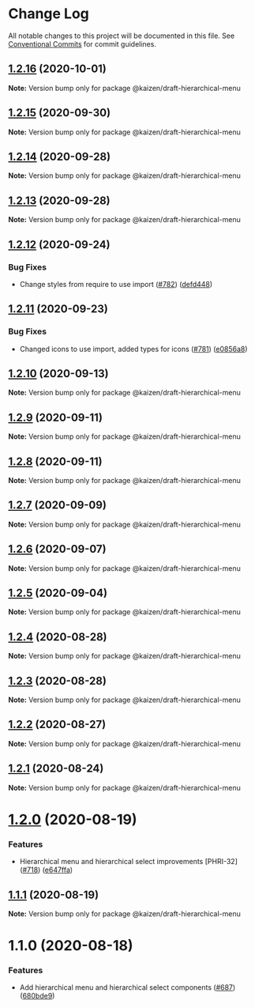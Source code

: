 # Change Log

All notable changes to this project will be documented in this file.
See [Conventional Commits](https://conventionalcommits.org) for commit guidelines.

## [1.2.16](https://github.com/cultureamp/kaizen-design-system/compare/@kaizen/draft-hierarchical-menu@1.2.15...@kaizen/draft-hierarchical-menu@1.2.16) (2020-10-01)

**Note:** Version bump only for package @kaizen/draft-hierarchical-menu





## [1.2.15](https://github.com/cultureamp/kaizen-design-system/compare/@kaizen/draft-hierarchical-menu@1.2.14...@kaizen/draft-hierarchical-menu@1.2.15) (2020-09-30)

**Note:** Version bump only for package @kaizen/draft-hierarchical-menu





## [1.2.14](https://github.com/cultureamp/kaizen-design-system/compare/@kaizen/draft-hierarchical-menu@1.2.13...@kaizen/draft-hierarchical-menu@1.2.14) (2020-09-28)

**Note:** Version bump only for package @kaizen/draft-hierarchical-menu





## [1.2.13](https://github.com/cultureamp/kaizen-design-system/compare/@kaizen/draft-hierarchical-menu@1.2.12...@kaizen/draft-hierarchical-menu@1.2.13) (2020-09-28)

**Note:** Version bump only for package @kaizen/draft-hierarchical-menu





## [1.2.12](https://github.com/cultureamp/kaizen-design-system/compare/@kaizen/draft-hierarchical-menu@1.2.11...@kaizen/draft-hierarchical-menu@1.2.12) (2020-09-24)


### Bug Fixes

* Change styles from require to use import ([#782](https://github.com/cultureamp/kaizen-design-system/issues/782)) ([defd448](https://github.com/cultureamp/kaizen-design-system/commit/defd4483faa3459d9af48e272c63656798008a28))





## [1.2.11](https://github.com/cultureamp/kaizen-design-system/compare/@kaizen/draft-hierarchical-menu@1.2.10...@kaizen/draft-hierarchical-menu@1.2.11) (2020-09-23)


### Bug Fixes

* Changed icons to use import, added types for icons ([#781](https://github.com/cultureamp/kaizen-design-system/issues/781)) ([e0856a8](https://github.com/cultureamp/kaizen-design-system/commit/e0856a84e3b39d3dc1bfa910b0b973bd65e170c9))





## [1.2.10](https://github.com/cultureamp/kaizen-design-system/compare/@kaizen/draft-hierarchical-menu@1.2.9...@kaizen/draft-hierarchical-menu@1.2.10) (2020-09-13)

**Note:** Version bump only for package @kaizen/draft-hierarchical-menu





## [1.2.9](https://github.com/cultureamp/kaizen-design-system/compare/@kaizen/draft-hierarchical-menu@1.2.8...@kaizen/draft-hierarchical-menu@1.2.9) (2020-09-11)

**Note:** Version bump only for package @kaizen/draft-hierarchical-menu





## [1.2.8](https://github.com/cultureamp/kaizen-design-system/compare/@kaizen/draft-hierarchical-menu@1.2.7...@kaizen/draft-hierarchical-menu@1.2.8) (2020-09-11)

**Note:** Version bump only for package @kaizen/draft-hierarchical-menu





## [1.2.7](https://github.com/cultureamp/kaizen-design-system/compare/@kaizen/draft-hierarchical-menu@1.2.6...@kaizen/draft-hierarchical-menu@1.2.7) (2020-09-09)

**Note:** Version bump only for package @kaizen/draft-hierarchical-menu





## [1.2.6](https://github.com/cultureamp/kaizen-design-system/compare/@kaizen/draft-hierarchical-menu@1.2.5...@kaizen/draft-hierarchical-menu@1.2.6) (2020-09-07)

**Note:** Version bump only for package @kaizen/draft-hierarchical-menu





## [1.2.5](https://github.com/cultureamp/kaizen-design-system/compare/@kaizen/draft-hierarchical-menu@1.2.4...@kaizen/draft-hierarchical-menu@1.2.5) (2020-09-04)

**Note:** Version bump only for package @kaizen/draft-hierarchical-menu





## [1.2.4](https://github.com/cultureamp/kaizen-design-system/compare/@kaizen/draft-hierarchical-menu@1.2.3...@kaizen/draft-hierarchical-menu@1.2.4) (2020-08-28)

**Note:** Version bump only for package @kaizen/draft-hierarchical-menu





## [1.2.3](https://github.com/cultureamp/kaizen-design-system/compare/@kaizen/draft-hierarchical-menu@1.2.2...@kaizen/draft-hierarchical-menu@1.2.3) (2020-08-28)

**Note:** Version bump only for package @kaizen/draft-hierarchical-menu





## [1.2.2](https://github.com/cultureamp/kaizen-design-system/compare/@kaizen/draft-hierarchical-menu@1.2.1...@kaizen/draft-hierarchical-menu@1.2.2) (2020-08-27)

**Note:** Version bump only for package @kaizen/draft-hierarchical-menu





## [1.2.1](https://github.com/cultureamp/kaizen-design-system/compare/@kaizen/draft-hierarchical-menu@1.2.0...@kaizen/draft-hierarchical-menu@1.2.1) (2020-08-24)

**Note:** Version bump only for package @kaizen/draft-hierarchical-menu





# [1.2.0](https://github.com/cultureamp/kaizen-design-system/compare/@kaizen/draft-hierarchical-menu@1.1.1...@kaizen/draft-hierarchical-menu@1.2.0) (2020-08-19)


### Features

* Hierarchical menu and hierarchical select improvements [PHRI-32] ([#718](https://github.com/cultureamp/kaizen-design-system/issues/718)) ([e647ffa](https://github.com/cultureamp/kaizen-design-system/commit/e647ffa4c749f9ed0996934493b640b5843ca3a4))





## [1.1.1](https://github.com/cultureamp/kaizen-design-system/compare/@kaizen/draft-hierarchical-menu@1.1.0...@kaizen/draft-hierarchical-menu@1.1.1) (2020-08-19)

**Note:** Version bump only for package @kaizen/draft-hierarchical-menu





# 1.1.0 (2020-08-18)


### Features

* Add hierarchical menu and hierarchical select components ([#687](https://github.com/cultureamp/kaizen-design-system/issues/687)) ([680bde9](https://github.com/cultureamp/kaizen-design-system/commit/680bde9777163e50a3b922f4cab4d9efcdcce1dd))
